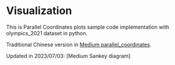# Visualization

This is Parallel Coordinates plots sample code implementation with olympics_2021 dataset in python. 

Traditional Chinese version in 
[Medium parallel_coordinates](https://medium.com/%E9%9A%A8%E7%AD%86%E8%B6%A3%E4%BA%8B/%E8%A6%96%E8%A6%BA%E5%8C%96%E6%95%B8%E6%93%9A-%E5%B9%B3%E8%A1%8C%E5%BA%A7%E6%A8%99%E5%9C%96-1a4de199ec61).

Updated in 2023/07/03:
[Medium Sankey diagram]



